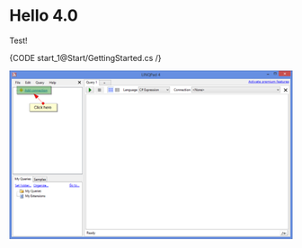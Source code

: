 # Hello 4.0

Test!

{CODE start_1@Start/GettingStarted.cs /}

![Figure 1. Getting started. Playground Server. LINQPad. Installation. Step 1.](images/linqpad-1.png)  
